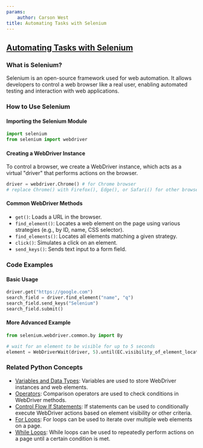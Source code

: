 ```yaml
---
params:
	author: Carson West
title: Automating Tasks with Selenium
--- 
```

## [Automating Tasks with Selenium](./../automating-tasks-with-selenium/)

### What is Selenium?
Selenium is an open-source framework used for web automation. It allows developers to control a web browser like a real user, enabling automated testing and interaction with web applications.

### How to Use Selenium
#### Importing the Selenium Module
```python
import selenium
from selenium import webdriver
```

#### Creating a WebDriver Instance
To control a browser, we create a WebDriver instance, which acts as a virtual "driver" that performs actions on the browser.
```python
driver = webdriver.Chrome() # for Chrome browser
# replace Chrome() with Firefox(), Edge(), or Safari() for other browsers
```

#### Common WebDriver Methods
- `get()`: Loads a URL in the browser.
- `find_element()`: Locates a web element on the page using various strategies (e.g., by ID, name, CSS selector).
- `find_elements()`: Locates all elements matching a given strategy.
- `click()`: Simulates a click on an element.
- `send_keys()`: Sends text input to a form field.

### Code Examples
#### Basic Usage
```python
driver.get("https://google.com")
search_field = driver.find_element("name", "q")
search_field.send_keys("Selenium")
search_field.submit()
```

#### More Advanced Example
```python
from selenium.webdriver.common.by import By

# wait for an element to be visible for up to 5 seconds
element = WebDriverWait(driver, 5).until(EC.visibility_of_element_located((By.ID, "example_id")))
```

### Related Python Concepts
- [Variables and Data Types](./../variables-and-data-types/): Variables are used to store WebDriver instances and web elements.
- [Operators](./../operators/): Comparison operators are used to check conditions in WebDriver methods.
- [Control Flow If Statements](./../control-flow-if-statements/): If statements can be used to conditionally execute WebDriver actions based on element visibility or other criteria.
- [For Loops](./../for-loops/): For loops can be used to iterate over multiple web elements on a page.
- [While Loops](./../while-loops/): While loops can be used to repeatedly perform actions on a page until a certain condition is met.